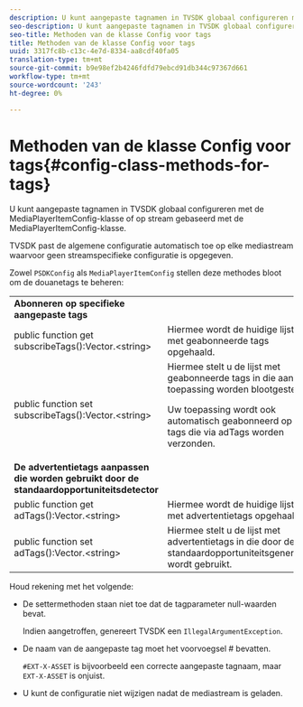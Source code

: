 ```yaml
---
description: U kunt aangepaste tagnamen in TVSDK globaal configureren met de MediaPlayerItemConfig-klasse of op stream gebaseerd met de MediaPlayerItemConfig-klasse.
seo-description: U kunt aangepaste tagnamen in TVSDK globaal configureren met de MediaPlayerItemConfig-klasse of op stream gebaseerd met de MediaPlayerItemConfig-klasse.
seo-title: Methoden van de klasse Config voor tags
title: Methoden van de klasse Config voor tags
uuid: 3317fc8b-c13c-4e7d-8334-aa8cdf40fa05
translation-type: tm+mt
source-git-commit: b9e98ef2b4246fdfd79ebcd91db344c97367d661
workflow-type: tm+mt
source-wordcount: '243'
ht-degree: 0%

---
```



# Methoden van de klasse Config voor tags{#config-class-methods-for-tags}

U kunt aangepaste tagnamen in TVSDK globaal configureren met de MediaPlayerItemConfig-klasse of op stream gebaseerd met de MediaPlayerItemConfig-klasse.

TVSDK past de algemene configuratie automatisch toe op elke mediastream waarvoor geen streamspecifieke configuratie is opgegeven.

Zowel `PSDKConfig` als `MediaPlayerItemConfig` stellen deze methodes bloot om de douanetags te beheren:

<table id="table_B37A6C75270D47BC99258F2884AD6905"> 
 <tbody> 
  <tr> 
   <td colname="1"><b>Abonneren op specifieke aangepaste tags</b> </td> 
   <td colname="3"> </td>
  </tr> 
  <tr> 
   <td colname="col1"><span class="codeph"> public function get subscribeTags():Vector.&lt;string&gt;</span> </td> 
   <td colname="col2"> Hiermee wordt de huidige lijst met geabonneerde tags opgehaald. </td> 
  </tr> 
  <tr> 
   <td colname="col1"><span class="codeph"> public function set subscribeTags():Vector.&lt;string&gt;</span> </td> 
   <td colname="col2">Hiermee stelt u de lijst met geabonneerde tags in die aan de toepassing worden blootgesteld. <p>Uw toepassing wordt ook automatisch geabonneerd op alle tags die via <span class="codeph"> adTags</span> worden verzonden. </p> </td> 
  </tr> 
  <tr> 
   <td colname="1"><b>De advertentietags aanpassen die worden gebruikt door de standaardopportuniteitsdetector  </b> </td> 
   <td colname="3"> </td>
  </tr> 
  <tr> 
   <td colname="col1"><span class="codeph"> public function get adTags():Vector.&lt;string&gt;</span> </td> 
   <td colname="col2"> Hiermee wordt de huidige lijst met advertentietags opgehaald. </td> 
  </tr> 
  <tr> 
   <td colname="col1"><span class="codeph"> public function set adTags():Vector.&lt;string&gt;</span> </td> 
   <td colname="col2"> Hiermee stelt u de lijst met advertentietags in die door de standaardopportuniteitsgenerator wordt gebruikt. </td> 
  </tr> 
 </tbody> 
</table>

Houd rekening met het volgende:

* De settermethoden staan niet toe dat de tagparameter null-waarden bevat.

   Indien aangetroffen, genereert TVSDK een `IllegalArgumentException`.
* De naam van de aangepaste tag moet het voorvoegsel # bevatten.

   `#EXT-X-ASSET` is bijvoorbeeld een correcte aangepaste tagnaam, maar `EXT-X-ASSET` is onjuist.
* U kunt de configuratie niet wijzigen nadat de mediastream is geladen.

